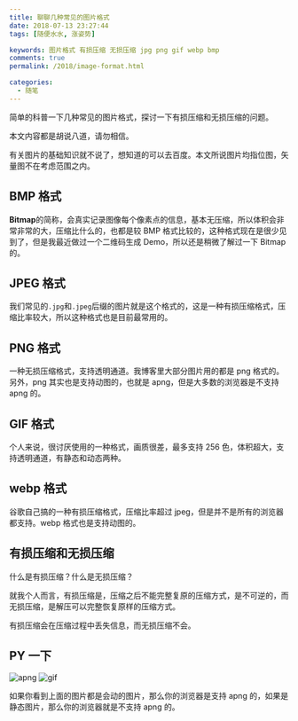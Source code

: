```yaml
---
title: 聊聊几种常见的图片格式
date: 2018-07-13 23:27:44
tags: [随便水水, 涨姿势]

keywords: 图片格式 有损压缩 无损压缩 jpg png gif webp bmp
comments: true
permalink: /2018/image-format.html

categories:
  - 随笔
---
```


简单的科普一下几种常见的图片格式，探讨一下有损压缩和无损压缩的问题。

<!-- more -->

本文内容都是胡说八道，请勿相信。

有关图片的基础知识就不说了，想知道的可以去百度。本文所说图片均指位图，矢量图不在考虑范围之内。

## BMP 格式

**Bitmap**的简称，会真实记录图像每个像素点的信息，基本无压缩，所以体积会非常非常的大，压缩比什么的，也都是较 BMP 格式比较的，这种格式现在是很少见到了，但是我最近做过一个二维码生成 Demo，所以还是稍微了解过一下 Bitmap 的。

## JPEG 格式

我们常见的`.jpg`和`.jpeg`后缀的图片就是这个格式的，这是一种有损压缩格式，压缩比率较大，所以这种格式也是目前最常用的。

## PNG 格式

一种无损压缩格式，支持透明通道。我博客里大部分图片用的都是 png 格式的。另外，png 其实也是支持动图的，也就是 apng，但是大多数的浏览器是不支持 apng 的。

## GIF 格式

个人来说，很讨厌使用的一种格式，画质很差，最多支持 256 色，体积超大，支持透明通道，有静态和动态两种。

## webp 格式

谷歌自己搞的一种有损压缩格式，压缩比率超过 jpeg，但是并不是所有的浏览器都支持。webp 格式也是支持动图的。

## 有损压缩和无损压缩

什么是有损压缩？什么是无损压缩？

就我个人而言，有损压缩是，压缩之后不能完整复原的压缩方式，是不可逆的，而无损压缩，是解压可以完整恢复原样的压缩方式。

有损压缩会在压缩过程中丢失信息，而无损压缩不会。

## PY 一下

![apng](https://s1.ax2x.com/2018/07/14/q4v9K.png) ![gif](https://i.loli.net/2018/07/14/5b4972eddaaeb.gif)

如果你看到上面的图片都是会动的图片，那么你的浏览器是支持 apng 的，如果是静态图片，那么你的浏览器就是不支持 apng 的。

